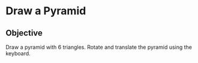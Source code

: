 # Draw a Pyramid

## Objective
  Draw a pyramid with 6 triangles. Rotate and translate the pyramid using the keyboard.
